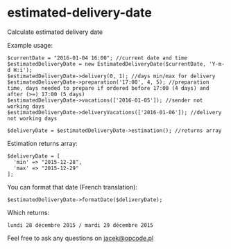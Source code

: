 # estimated-delivery-date
Calculate estimated delivery date

Example usage:

```
$currentDate = "2016-01-04 16:00"; //current date and time
$estimatedDeliveryDate = new EstimatedDeliveryDate($currentDate, 'Y-m-d H:i');
$estimatedDeliveryDate->delivery(0, 1); //days min/max for delivery
$estimatedDeliveryDate->preparation('17:00', 4, 5); //preparation time, days needed to prepare if ordered before 17:00 (4 days) and after (>=) 17:00 (5 days)
$estimatedDeliveryDate->vacations(['2016-01-05']); //sender not working days
$estimatedDeliveryDate->deliveryVacations(['2016-01-06']); //delivery not working days

$deliveryDate = $estimatedDeliveryDate->estimation(); //returns array
```

Estimation returns array:
```
$deliveryDate = [
  'min' => "2015-12-28",
  'max' => "2015-12-29"
];
```

You can format that date (French translation):
```
$estimatedDeliveryDate->formatDate($deliveryDate);
```

Which returns:
```
lundi 28 décembre 2015 / mardi 29 décembre 2015
```

Feel free to ask any questions on jacek@opcode.pl
